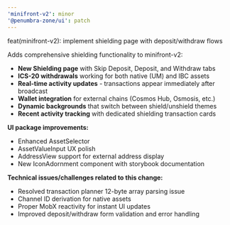 ```yaml
---
'minifront-v2': minor
'@penumbra-zone/ui': patch
---
```


feat(minifront-v2): implement shielding page with deposit/withdraw flows

Adds comprehensive shielding functionality to minifront-v2:

- **New Shielding page** with Skip Deposit, Deposit, and Withdraw tabs
- **ICS-20 withdrawals** working for both native (UM) and IBC assets
- **Real-time activity updates** - transactions appear immediately after broadcast
- **Wallet integration** for external chains (Cosmos Hub, Osmosis, etc.)
- **Dynamic backgrounds** that switch between shield/unshield themes
- **Recent activity tracking** with dedicated shielding transaction cards

**UI package improvements:**

- Enhanced AssetSelector
- AssetValueInput UX polish
- AddressView support for external address display
- New IconAdornment component with storybook documentation

**Technical issues/challenges related to this change:**

- Resolved transaction planner 12-byte array parsing issue
- Channel ID derivation for native assets
- Proper MobX reactivity for instant UI updates
- Improved deposit/withdraw form validation and error handling
